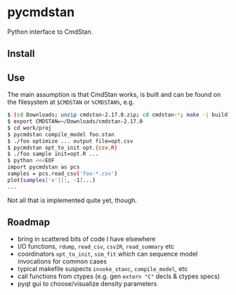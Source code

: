 # pycmdstan

Python interface to CmdStan.

## Install

## Use

 The main assumption is that
CmdStan works, is built and can be found on the filesystem at
`$CMDSTAN` or `%CMDSTAN%`, e.g.

```bash
$ (cd Downloads; unzip cmdstan-2.17.0.zip; cd cmdstan-*; make -j build)
$ export CMDSTAN=~/Downloads/cmdstan-2.17.0
$ cd work/proj
$ pycmdstan compile_model foo.stan
$ ./foo optimize ... output file=opt.csv
$ pycmdstan opt_to_init opt.{csv,R}
$ ./foo sample init=opt.R ...
$ python <<<EOF
import pycmdstan as pcs
samples = pcs.read_csv('foo-*.csv')
plot(samples['x'][:, -1]...)
...
```
Not all that is implemented quite yet, though.

## Roadmap

- bring in scattered bits of code I have elsewhere
- I/O functions, `rdump`, `read_csv`, `csv2R`, `read_summary` etc
- coordinators `opt_to_init`, `sim_fit` which can sequence model invocations for common cases
- typical makefile suspects `invoke_stanc`, `compile_model`, etc
- call functions from ctypes (e.g. gen `extern "C"` decls & ctypes specs)
- pyqt gui to choose/visualize density parameters
